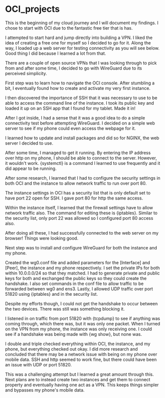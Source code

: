 # OCI_projects

This is the beginning of my cloud journey and I will document my findings. I chose to start with OCI due to the fantastic free tier that is has.

I attempted to start hard and jump directly into building a VPN. I liked the idea of creating a free one for myself so I decided to go for it. Along the way, I loaded up a web server for testing connectivity as you will see below. Good thing I did because I learned a lot from that.

There are a couple of open source VPNs that I was looking through to pick from and after some time, I decided to go with WireGuard due to its perceived simplicity.

First step was to learn how to navigate the OCI console. After stumbling a bit, I eventually found how to create and activate my very first instance.

I then discovered the importance of SSH that it was necessary to use to be able to access the command line of the instance. I took its public key and loaded it up on an SSH app that I found for my tablet. Made it in!

After I got inside, I had a sense that it was a good idea to do a simple connectivity test before attempting WireGuard. I decided on a simple web server to see if my phone could even access the webpage for it.

I learned how to update and install packages and did so for NGINX, the web server I decided to use.

After some time, I managed to get it running. By entering the IP address over http on my phone, I should be able to connect to the server. However, it wouldn't work. {systemctl} is a command I learned to use frequently and it did appear to be running.

After some research, I learned that I had to configure the security settings in both OCI and the instance to allow network traffic to run over port 80.

The instance settings in OCI has a security list that is only default set to have port 22 open for SSH. I gave port 80 for http the same access.

Within the instance itself, I learned that the firewall settings have to allow network traffic also. The command for editing these is {iptables}. Similar to the security list, only port 22 was allowed so I configured port 80 access also.

After doing all these, I had successfully connected to the web server on my browser! Things were looking good.

Next step was to install and configure WireGuard for both the instance and my phone.

Created the wg0.conf file and added parameters for the [Interface] and [Peer], the instance and my phone respectively. I set the private IPs for both within 10.0.0.0/24 so that they matched. I had to generate private and public keys for both and exchanged the public keys so they could create the handshake. I also set commands in the conf file to allow traffic to be forwarded between wg0 and ens3. Lastly, I allowed UDP traffic over port 51820 using {iptables} and in the security list.

Despite my efforts though, I could not get the handshake to occur between the two devices. There was still was something blocking it.

I listened in on traffic from port 51820 with {tcpdump} to see if anything was coming through, which there was, but it was only one packet. When I turned on the VPN from my phone, the instance was only receiving one. I could see if a handshake was being made with {wg show}, but none was.

I double and triple checked everything within OCI, the instance, and my phone, but everything checked out okay. I did more research and concluded that there may be a network issue with being on my phone over mobile data. SSH and http seemed to work fine, but there could have been an issue with UDP or port 51820.

This was a challenging attempt but I learned a great amount through this. Next plans are to instead create two instances and get them to connect property and eventually having one act as a VPN. This keeps things simpler and bypasses my phone's mobile data.
